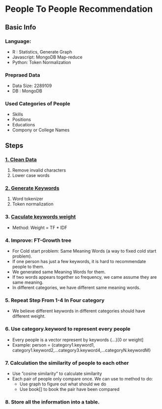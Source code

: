 # People To People Recommendation

## Basic Info

### Language:

- R : Statistics, Generate Graph
- Javascript: MongoDB Map-reduce
- Python: Token Normalization

### Prepraed Data

- Data Size: 2289109
- DB : MongoDB

### Used Categories of People

- Skills
- Positions
- Educations
- Compony or College Names

## Steps

### [1. Clean Data](https://github.com/zhou-dong/people-to-people/blob/master/clean-data.md)

1. Remove invalid characters
2. Lower case words

### [2. Generate Keywords](https://github.com/zhou-dong/people-to-people/blob/master/clean-data.md)

1. Word tokenizer
2. Token normalization

### 3. [Caculate keywords weight](https://github.com/zhou-dong/people-to-people/blob/master/calculate-weight.md)

- Method: Weight = TF * IDF

### 4. Improve: FT-Growth tree

+ For Cold start problem: Same Meaning Words (a way to fixed cold start problem).
+ If one person has just a few keywords, it is hard to recommendate people to them.
+ We generated same Meaning Words for them.
+ If two words appears together so frequency, we came assume they are same meaning.
+ In different categories, we have different same meaning words.

### 5. Repeat Step From 1-4 In Four category

 - We believe different keywords in different categories should have different weight.

### 6. Use category.keyword to represent every people
  - Every people is a vector represent by keywords {...}[0 or weight]
  - Example: person = {category1.keyword1, category1.keyword2,...category3.keyword4,...categoryN.keywordM}

### 7. Calculation the similarity of people to each other
  - Use ”cosine similarity” to calculate similarity
  - Each pair of people only compare once. We can use to method to do:
    + Use graph to figure out what should we do
    + Use book[] to book the pair have been compared

### 8. Store all the information into a table.
